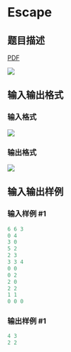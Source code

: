 # Escape

## 题目描述

[problemUrl]: https://uva.onlinejudge.org/index.php?option=com_onlinejudge&Itemid=8&category=117&page=show_problem&problem=2884

[PDF](https://uva.onlinejudge.org/external/117/p11784.pdf)

![](https://cdn.luogu.com.cn/upload/vjudge_pic/UVA11784/f458f7fbbb953bb68d2248dd946111cc6f639beb.png)

## 输入输出格式

### 输入格式

![](https://cdn.luogu.com.cn/upload/vjudge_pic/UVA11784/154c780ef46e81b19c938cdcba29ea6082a67b1b.png)

### 输出格式

![](https://cdn.luogu.com.cn/upload/vjudge_pic/UVA11784/fbcdade9876359972d13336f648a81d762fcc7ca.png)

## 输入输出样例

### 输入样例 #1

```cpp
6 6 3
0 4
3 0
5 2
2 3
3 3 4
0 0
0 2
2 0
2 2
1 1
0 0 0
```


### 输出样例 #1

```cpp
4 3
2 2
```


